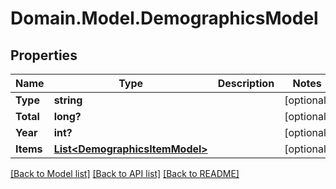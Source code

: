 # Domain.Model.DemographicsModel
## Properties

Name | Type | Description | Notes
------------ | ------------- | ------------- | -------------
**Type** | **string** |  | [optional] 
**Total** | **long?** |  | [optional] 
**Year** | **int?** |  | [optional] 
**Items** | [**List&lt;DemographicsItemModel&gt;**](DemographicsItemModel.md) |  | [optional] 

[[Back to Model list]](../README.md#documentation-for-models) [[Back to API list]](../README.md#documentation-for-api-endpoints) [[Back to README]](../README.md)

